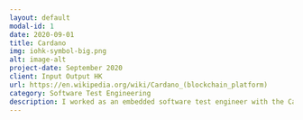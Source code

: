 ```yaml
---
layout: default
modal-id: 1
date: 2020-09-01
title: Cardano
img: iohk-symbol-big.png
alt: image-alt
project-date: September 2020
client: Input Output HK
url: https://en.wikipedia.org/wiki/Cardano_(blockchain_platform)
category: Software Test Engineering
description: I worked as an embedded software test engineer with the Cardano Node, Benchmarking, and Enterprise teams. This included working on the release of Shelley, the decentralization of the Cardano blockchain, and rolling out staking to the community.
---
```

